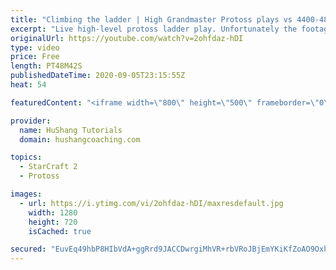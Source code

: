 ```yaml
---
title: "Climbing the ladder | High Grandmaster Protoss plays vs 4400-4800 players"
excerpt: "Live high-level protoss ladder play. Unfortunately the footage came out quite choppy at some points and I was considering just not posting today, but I will post it anyways in case a few of you want to watch still. I'm trying to figure out what the cause of the lag is and hopefully I can get some cleaner"
originalUrl: https://youtube.com/watch?v=2ohfdaz-hDI
type: video
price: Free
length: PT48M42S
publishedDateTime: 2020-09-05T23:15:55Z
heat: 54

featuredContent: "<iframe width=\"800\" height=\"500\" frameborder=\"0\" src=\"https://www.youtube.com/embed/2ohfdaz-hDI\" allow=\"accelerometer; autoplay; encrypted-media; gyroscope; picture-in-picture\" allowfullscreen></iframe>"

provider:
  name: HuShang Tutorials
  domain: hushangcoaching.com

topics:
  - StarCraft 2
  - Protoss

images:
  - url: https://i.ytimg.com/vi/2ohfdaz-hDI/maxresdefault.jpg
    width: 1280
    height: 720
    isCached: true

secured: "EuvEq49hbP8HIbVdA+ggRrd9JACCDwrgiMhVR+rbVRoJBjEmYKiKfZoAO9Oxhnwj/4JLEX2l1MVav1M+D0dOq+J1e9xwJZ01HnVWqGLpDeEha5YpKHApaywlyPbfWHV1zwdRJuE9JJWY3niu0pnwP6VFKEsfjImpOF3axM8Le4Qvs3sVGsctl3OAoSc0+sFlKviaTDNmelFv3j+LdZemdprPVqviDUUTwwXGdGAby6XLWxLo8zVS0a3xqx5nUGSvlF0QCro9VSo3o5yAa2A7qH1YsU5MBxNkjDH4XiCes9hKVwz0eCJKb/91HKF56jA8wsH9GIxjOJxde9vvOuS0G3Ky0O0DtXRTRAbAX1l5EFN5Lc74y5vkLM+7AMf2tizUnW5Bale8r5hm2uGm6nbly3Ys9tvbGKDpOvLsBVcNvjc=;TQcim0o6t1w1bHF41DMDuA=="
---
```


